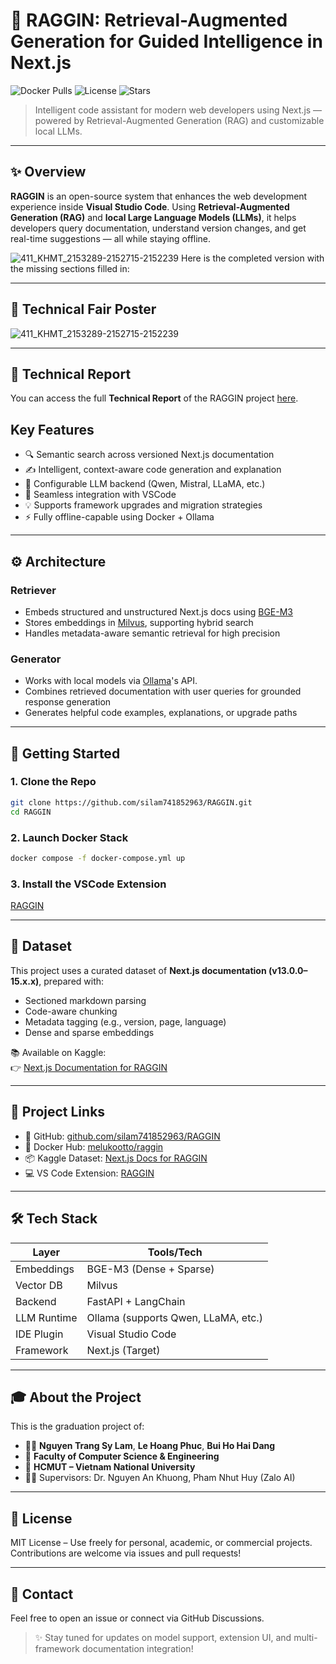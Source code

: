 # 🧠 RAGGIN: Retrieval-Augmented Generation for Guided Intelligence in Next.js

![Docker Pulls](https://img.shields.io/docker/pulls/melukootto/raggin)
![License](https://img.shields.io/github/license/silam741852963/raggin)
![Stars](https://img.shields.io/github/stars/silam741852963/raggin?style=social)

> Intelligent code assistant for modern web developers using Next.js — powered by Retrieval-Augmented Generation (RAG) and customizable local LLMs.

---

## ✨ Overview

**RAGGIN** is an open-source system that enhances the web development experience inside **Visual Studio Code**. Using **Retrieval-Augmented Generation (RAG)** and **local Large Language Models (LLMs)**, it helps developers query documentation, understand version changes, and get real-time suggestions — all while staying offline.

![411_KHMT_2153289-2152715-2152239](https://github.com/user-attachments/assets/81fbc98a-9148-4daa-a629-05808facc561)
Here is the completed version with the missing sections filled in:

---

## 🎯 Technical Fair Poster

![411\_KHMT\_2153289-2152715-2152239](https://github.com/user-attachments/assets/81fbc98a-9148-4daa-a629-05808facc561)

---

## 📜 Technical Report

You can access the full **Technical Report** of the RAGGIN project [here](https://github.com/silam741852963/RAGGIN/blob/main/report.pdf).

## Key Features

- 🔍 Semantic search across versioned Next.js documentation  
- ✍️ Intelligent, context-aware code generation and explanation  
- 🧠 Configurable LLM backend (Qwen, Mistral, LLaMA, etc.)  
- 🧩 Seamless integration with VSCode  
- 💡 Supports framework upgrades and migration strategies  
- ⚡ Fully offline-capable using Docker + Ollama

---

## ⚙️ Architecture

### Retriever
- Embeds structured and unstructured Next.js docs using [BGE-M3](https://huggingface.co/BAAI/bge-m3)
- Stores embeddings in [Milvus](https://milvus.io/), supporting hybrid search
- Handles metadata-aware semantic retrieval for high precision

### Generator
- Works with local models via [Ollama](https://ollama.com/)'s API.
- Combines retrieved documentation with user queries for grounded response generation
- Generates helpful code examples, explanations, or upgrade paths

---

## 🚀 Getting Started

### 1. Clone the Repo

```bash
git clone https://github.com/silam741852963/RAGGIN.git
cd RAGGIN
```

### 2. Launch Docker Stack

```bash
docker compose -f docker-compose.yml up
```

### 3. Install the VSCode Extension

[RAGGIN](https://marketplace.visualstudio.com/items/?itemName=raggin.raggin)

---

## 📂 Dataset

This project uses a curated dataset of **Next.js documentation (v13.0.0–15.x.x)**, prepared with:

- Sectioned markdown parsing
- Code-aware chunking
- Metadata tagging (e.g., version, page, language)
- Dense and sparse embeddings

📚 Available on Kaggle:  
👉 [Next.js Documentation for RAGGIN](https://www.kaggle.com/datasets/jiyujizai/nextjs-documentation-for-raggin)

---

## 📍 Project Links

- 🔗 GitHub: [github.com/silam741852963/RAGGIN](https://github.com/silam741852963/RAGGIN)
- 🐳 Docker Hub: [melukootto/raggin](https://hub.docker.com/r/melukootto/raggin)
- 📦 Kaggle Dataset: [Next.js Docs for RAGGIN](https://www.kaggle.com/datasets/jiyujizai/nextjs-documentation-for-raggin)
- 💻 VS Code Extension: [RAGGIN](https://marketplace.visualstudio.com/items/?itemName=raggin.raggin)

---

## 🛠️ Tech Stack

| Layer         | Tools/Tech                           |
|---------------|--------------------------------------|
| Embeddings    | BGE-M3 (Dense + Sparse)              |
| Vector DB     | Milvus                               |
| Backend       | FastAPI + LangChain                  |
| LLM Runtime   | Ollama (supports Qwen, LLaMA, etc.)  |
| IDE Plugin    | Visual Studio Code                   |
| Framework     | Next.js (Target)                     |

---

## 🎓 About the Project

This is the graduation project of:

- 🧑‍💻 **Nguyen Trang Sy Lam**, **Le Hoang Phuc**, **Bui Ho Hai Dang**
- 📘 **Faculty of Computer Science & Engineering**  
- 🏫 **HCMUT – Vietnam National University**  
- 👨‍🏫 Supervisors: Dr. Nguyen An Khuong, Pham Nhut Huy (Zalo AI)

---

## 📄 License

MIT License – Use freely for personal, academic, or commercial projects.  
Contributions are welcome via issues and pull requests!

---

## 💬 Contact

Feel free to open an issue or connect via GitHub Discussions.

> ✨ Stay tuned for updates on model support, extension UI, and multi-framework documentation integration!
